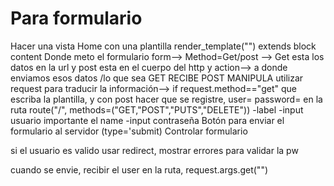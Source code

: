 # Para formulario
 Hacer una vista Home con una plantilla render_template("")
 extends
 block content
 Donde meto el formulario
 form--> Method=Get/post --> Get esta los datos en la url y post esta en el cuerpo del http y action--> a donde enviamos esos datos /lo que sea
 GET RECIBE POST MANIPULA
 utilizar request para traducir la información--> if request.method=="get" que escriba la plantilla, y con post hacer que se registre, user= password=
 en la ruta route("/", methods=("GET,"POST","PUTS","DELETE"))
-label
-input usuario importante el name
-input contraseña
Botón para enviar el formulario al servidor (type='submit)
Controlar formulario


si el usuario es valido usar redirect, mostrar errores para validar la pw

cuando se envie, recibir el user en la ruta, request.args.get("")